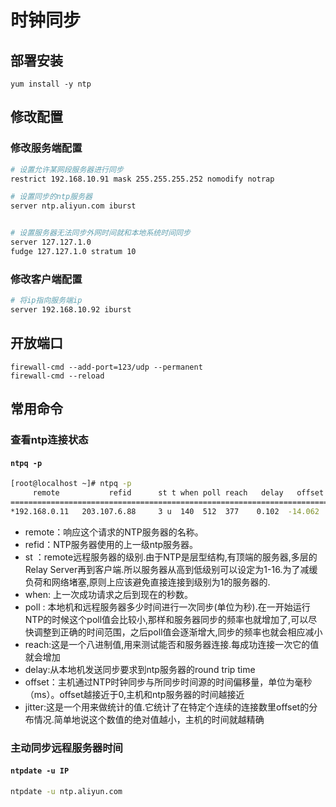# 时钟同步

## 部署安装

```
yum install -y ntp
```

## 修改配置

### 修改服务端配置

```bash
# 设置允许某网段服务器进行同步
restrict 192.168.10.91 mask 255.255.255.252 nomodify notrap

# 设置同步的ntp服务器
server ntp.aliyun.com iburst


# 设置服务器无法同步外网时间就和本地系统时间同步
server 127.127.1.0
fudge 127.127.1.0 stratum 10

```

### 修改客户端配置

```bash
# 将ip指向服务端ip
server 192.168.10.92 iburst
```


## 开放端口

```
firewall-cmd --add-port=123/udp --permanent
firewall-cmd --reload
```

## 常用命令

### 查看ntp连接状态

#### `ntpq -p`

```bash
[root@localhost ~]# ntpq -p
     remote           refid      st t when poll reach   delay   offset  jitter
==============================================================================
*192.168.0.11   203.107.6.88     3 u  140  512  377    0.102  -14.062   4.306
```

- remote：响应这个请求的NTP服务器的名称。
- refid：NTP服务器使用的上一级ntp服务器。
- st ：remote远程服务器的级别.由于NTP是层型结构,有顶端的服务器,多层的Relay Server再到客户端.所以服务器从高到低级别可以设定为1-16.为了减缓负荷和网络堵塞,原则上应该避免直接连接到级别为1的服务器的.
- when: 上一次成功请求之后到现在的秒数。
- poll : 本地机和远程服务器多少时间进行一次同步(单位为秒).在一开始运行NTP的时候这个poll值会比较小,那样和服务器同步的频率也就增加了,可以尽快调整到正确的时间范围，之后poll值会逐渐增大,同步的频率也就会相应减小
- reach:这是一个八进制值,用来测试能否和服务器连接.每成功连接一次它的值就会增加
- delay:从本地机发送同步要求到ntp服务器的round trip time
- offset：主机通过NTP时钟同步与所同步时间源的时间偏移量，单位为毫秒（ms）。offset越接近于0,主机和ntp服务器的时间越接近
- jitter:这是一个用来做统计的值.它统计了在特定个连续的连接数里offset的分布情况.简单地说这个数值的绝对值越小，主机的时间就越精确

### 主动同步远程服务器时间

#### `ntpdate -u IP`

```bash
ntpdate -u ntp.aliyun.com
```



